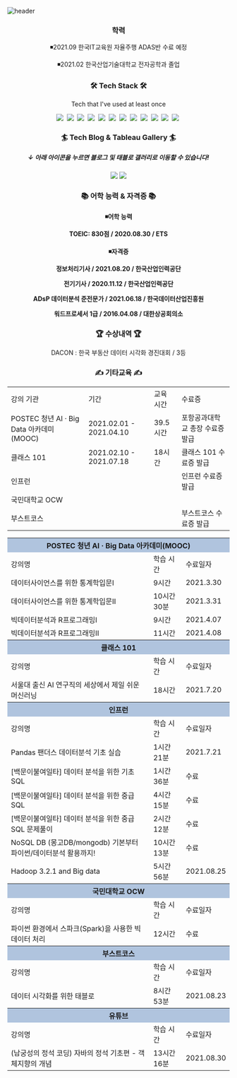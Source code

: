 ![header](https://capsule-render.vercel.app/api?type=waving&color=89E5EB&height=300&section=header&text=JIHUN%20SEO&fontSize=90)

<h3 align="center"> 학력 </h3>
<p align="center">◾2021.09 한국IT교육원 자율주행 ADAS반 수료 예정</p>
<p align="center">◾2021.02 한국산업기술대학교 전자공학과 졸업</p>

<h3 align="center">🛠 Tech Stack 🛠</h3>

<p align="center"> Tech that I've used at least once </p>

<p align="center">
 <img src="https://img.shields.io/badge/Python-3766AB?style=flat-square&logo=Python&logoColor=white"/></a>&nbsp <img src="https://img.shields.io/badge/MongoDB-47A248?style=flat-square&logo=MongoDB&logoColor=white"/></a>&nbsp <img src="https://img.shields.io/badge/MySQL-4479A1?style=flat-square&logo=MySQL&logoColor=white"/></a>&nbsp
<img src="https://img.shields.io/badge/R-276DC3?style=flat-square&logo=R&logoColor=white"/></a>&nbsp <img src="https://img.shields.io/badge/Flask-000000?style=flat-square&logo=Flask&logoColor=white"/></a>&nbsp <img src="https://img.shields.io/badge/OpenCV-5C3EE8?style=flat-square&logo=OpenCV&logoColor=white"/></a>&nbsp
<img src="https://img.shields.io/badge/C-A8B9CC?style=flat-square&logo=C&logoColor=white"/></a>&nbsp <img src="https://img.shields.io/badge/C++-00599C?style=flat-square&logo=C%2B%2B&logoColor=white"/></a>&nbsp <img src="https://img.shields.io/badge/Tableau-E97627?style=flat-square&logo=Tableau&logoColor=white"/></a>&nbsp <img src="https://img.shields.io/badge/Apache Spark-E25A1C?style=flat-square&logo=Apache Spark&logoColor=white"/></a>&nbsp  <img src="https://img.shields.io/badge/Apache Hadoop-D22128?style=flat-square&logo=Apache&logoColor=white"/></a>&nbsp <img src="https://img.shields.io/badge/Java-007396?style=flat-square&logo=Java&logoColor=white"/></a>&nbsp
</p>

<h3 align="center">🏄 Tech Blog & Tableau Gallery 🏄 </h3>
<h5 align="center">↓ 아래 아이콘을 누르면 블로그 및 태블로 갤러리로 이동할 수 있습니다!</h5>
<p align="center">
<a href="https://sjh4773.github.io/"><img src="https://img.shields.io/badge/Tech Blog-1AB7EA?style=flat-square&logo=Vimeo&logoColor=white&link=https://sjh4773.github.io/"/></a>
<a href="https://public.tableau.com/app/profile/.22377384/"><img src="https://img.shields.io/badge/Tableau Gallery-E97627?style=flat-square&logo=Tableau&logoColor=white&link=https://public.tableau.com/app/profile/.22377384"/></a>
</p>

<h3 align="center">📚 어학 능력 & 자격증 📚 </h3>
<h4 align="center">◾어학 능력</p>
<p align="center"> TOEIC: 830점 / 2020.08.30 / ETS </p>
<h4 align="center">◾자격증</p>
<p align="center"> 정보처리기사 / 2021.08.20 / 한국산업인력공단 </p>
<p align="center"> 전기기사 / 2020.11.12 / 한국산업인력공단 </p>
<p align="center"> ADsP 데이터분석 준전문가 / 2021.06.18 / 한국데이터산업진흥원 </p>
<p align="center"> 워드프로세서 1급 / 2016.04.08 / 대한상공회의소 </p>

<h3 align="center">🏆 수상내역 🏆 </h3>
<p align="center"> DACON : 한국 부동산 데이터 시각화 경진대회 / 3등 </p>

<h3 align="center">✍ 기타교육 ✍ </h3>


<table align="center">
    <tr>
    	<td>강의 기관</td>
        <td>기간</td>
        <td>교육 시간</td>
        <td>수료증</td>
    </tr>
     <tr>
    	<td>POSTEC 청년 AI · Big Data 아카데미(MOOC)</td>
        <td>2021.02.01 - 2021.04.10</td>
        <td>39.5시간</td>
        <td>포항공과대학교 총장 수료증 발급</td>
    </tr>
     <tr>
    	<td>클래스 101</td>
        <td>2021.02.10 - 2021.07.18</td>
        <td>18시간</td>
        <td>클래스 101 수료증 발급</td>
    </tr>
    <tr>
    	<td>인프런</td>
        <td>   </td>
        <td>   </td>
        <td>인프런 수료증 발급</td>
    </tr>
    <tr>
    	<td>국민대학교 OCW</td>
        <td>   </td>
        <td>   </td>
        <td>   </td>
    </tr>
    <tr>
    	<td>부스트코스</td>
        <td>   </td>
        <td>   </td>
        <td>부스트코스 수료증 발급</td>
    </tr>
</table>




<table align="center">
     <tr>
        <th colspan="3"; bgcolor="#B0C4DE">POSTEC 청년 AI · Big Data 아카데미(MOOC)</th>
    </tr>
    <tr>
    	<td background-color:white>강의명</td>
        <td background-color:white>학습 시간</td>
        <td background-color:white>수료일자</td>
    </tr>
     <tr>
    	<td background-color:white>데이터사이언스를 위한 통계학입문Ⅰ</td>
        <td background-color:white>9시간</td>
        <td background-color:white>2021.3.30</td>
    </tr>
     <tr>
    	<td background-color:white>데이터사이언스를 위한 통계학입문Ⅱ</td>
        <td background-color:white>10시간 30분</td>
        <td background-color:white>2021.3.31</td>
    </tr>
    <tr>
    	<td background-color:white>빅데이터분석과 R프로그래밍Ⅰ</td>
        <td background-color:white>9시간</td>
        <td background-color:white>2021.4.07</td>
    </tr>
    <tr>
    	<td background-color:white>빅데이터분석과 R프로그래밍Ⅱ</td>
        <td background-color:white>11시간</td>
        <td background-color:white>2021.4.08</td>
    </tr>
     <tr>
        <th colspan="3"; bgcolor="#B0C4DE">클래스 101</th>
    </tr>
    <tr>
    	<td background-color:white>강의명</td>
        <td background-color:white>학습 시간</td>
        <td background-color:white>수료일자</td>
    </tr>
    <tr>
    	<td background-color:white>서울대 출신 AI 연구직의 세상에서 제일 쉬운 머신러닝</td>
        <td background-color:white>18시간</td>
        <td background-color:white>2021.7.20</td>
    </tr>
    <tr>
        <th colspan="3"; bgcolor="#B0C4DE">인프런</th>
    </tr>
    <tr>
    	<td background-color:white>강의명</td>
        <td background-color:white>학습 시간</td>
        <td background-color:white>수료일자</td>
    </tr>
    <tr>
    	<td background-color:white>Pandas 팬더스 데이터분석 기초 실습</td>
        <td background-color:white>1시간 21분</td>
        <td background-color:white>2021.7.21</td>
    </tr>
    <tr>
    	<td background-color:white>[백문이불여일타] 데이터 분석을 위한 기초 SQL</td>
        <td background-color:white>1시간 36분</td>
        <td background-color:white>수료</td>
    </tr>
    <tr>
    	<td background-color:white>[백문이불여일타] 데이터 분석을 위한 중급 SQL</td>
        <td background-color:white>4시간 15분</td>
        <td background-color:white>수료</td>
    </tr>
    <tr>
    	<td background-color:white>[백문이불여일타] 데이터 분석을 위한 중급 SQL 문제풀이</td>
        <td background-color:white>2시간 12분</td>
        <td background-color:white>수료</td>
    </tr>
    <tr>
    	<td background-color:white>NoSQL DB (몽고DB/mongodb) 기본부터 파이썬/데이터분석 활용까지!</td>
        <td background-color:white>10시간 13분</td>
        <td background-color:white>수료</td>
    </tr>
    <tr>
    	<td background-color:white>Hadoop 3.2.1 and Big data</td>
        <td background-color:white>5시간 56분</td>
        <td background-color:white>2021.08.25</td>
    </tr>
    <tr>
        <th colspan="3"; bgcolor="#B0C4DE">국민대학교 OCW</th>
    </tr>
    <tr>
    	<td background-color:white>강의명</td>
        <td background-color:white>학습 시간</td>
        <td background-color:white>수료일자</td>
    </tr>
    <tr>
    	<td background-color:white>파이썬 환경에서 스파크(Spark)을 사용한 빅데이터 처리</td>
        <td background-color:white>12시간</td>
        <td background-color:white>수료</td>
    </tr>
    <tr>
        <th colspan="3"; bgcolor="#B0C4DE">부스트코스</th>
    </tr>
    <tr>
    	<td background-color:white>강의명</td>
        <td background-color:white>학습 시간</td>
        <td background-color:white>수료일자</td>
    </tr>
    <tr>
    	<td background-color:white>데이터 시각화를 위한 태블로</td>
        <td background-color:white>8시간 53분</td>
        <td background-color:white>2021.08.23</td>
    </tr>
        <th colspan="3"; bgcolor="#B0C4DE">유튜브</th>
    </tr>
    <tr>
    	<td background-color:white>강의명</td>
        <td background-color:white>학습 시간</td>
        <td background-color:white>수료일자</td>
    </tr>
    <tr>
    	<td background-color:white>(남궁성의 정석 코딩) 자바의 정석 기초편 - 객체지향의 개념</td>
        <td background-color:white>13시간 16분</td>
        <td background-color:white>2021.08.30</td>
    </tr>
</table>